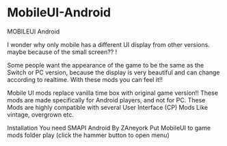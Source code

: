 # MobileUI-Android

MOBILEUI Android

I wonder why only mobile has a different UI display from other versions. maybe because of the small screen?? !

Some people want the appearance of the game to be the same as
the Switch or PC version, because the display is very beautiful and can change according to realtime.
With these mods you can feel it!!
﻿


Mobile UI mods replace vanilla time box with original game version!!
These mods are made specifically for Android players, and not for PC.
These Mods are highly compatible with several User Interface (CP) Mods Like vintage, overgrown etc.


Installation
You need SMAPI Android By ZAneyork﻿
Put MobileUI to game mods folder
play
(click the hammer button to open menu)
